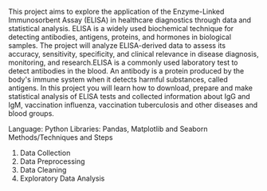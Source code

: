 This project aims to explore the application of the Enzyme-Linked Immunosorbent Assay (ELISA) in healthcare diagnostics through data and statistical analysis. ELISA is a widely used biochemical technique for detecting antibodies, antigens, proteins, and hormones in biological samples. 
The project will analyze ELISA-derived data to assess its accuracy, sensitivity, specificity, and clinical relevance in disease diagnosis, monitoring, and research.ELISA is a commonly used laboratory test to detect antibodies in the blood. An antibody is a protein produced by the body's immune system when it detects harmful substances, called antigens. In this project you will learn how to download, prepare and make statistical analysis of ELISA tests and collected information about IgG and IgM, vaccination influenza, vaccination tuberculosis and other diseases and blood groups.


Language: Python
Libraries: Pandas, Matplotlib and Seaborn
Methods/Techniques and Steps 
1. Data Collection
2. Data Preprocessing
3. Data Cleaning
4. Exploratory Data Analysis
